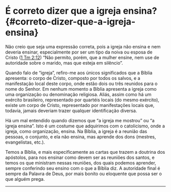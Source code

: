 # É correto dizer que a igreja ensina? {#correto-dizer-que-a-igreja-ensina}

Não creio que seja uma expressão correta, pois a igreja não ensina e nem deveria ensinar, especialmente por ser um tipo da noiva ou esposa de Cristo ([1 Tm 2:12](http://bibliaonline.com.br/acf/1tm/2/12)) “Não permito, porém, que a mulher ensine, nem use de autoridade sobre o marido, mas que esteja em silêncio”.

Quando falo de “igreja”, refiro-me aos únicos significados que a Bíblia apresenta: o corpo de Cristo, composto por todos os salvos, e a manifestação local deste corpo, onde estão dois ou três reunidos para o nome do Senhor. Em nenhum momento a Bíblia apresenta a igreja como uma organização ou denominação religiosa. Aliás, assim como há um exército brasileiro, representado por quartéis locais (do mesmo exército), existe um corpo de Cristo, representado por manifestações locais que, todavia, jamais deveriam trazer qualquer identificação diversa.

Há um mal entendido quando dizemos que “a igreja me mostrou” ou “a igreja ensina”. Isto é um costume que adquirimos com o catolicismo, onde a igreja, como organização, ensina. Na Bíblia, a igreja é a reunião das pessoas, o conjunto, e ela não ensina, mas aprende dos dons (mestres, evangelistas, etc.).

Temos a Bíblia, e mais especificamente as cartas que trazem a doutrina dos apóstolos, para nos ensinar como devem ser as reuniões dos santos, e temos os que ministram nessas reuniões, dos quais podemos aprender, sempre conferindo seu ensino com o que a Bíblia diz. A autoridade final é sempre da Palavra de Deus, por mais bonito ou eloquente que possa ser o que alguém prega.

*****